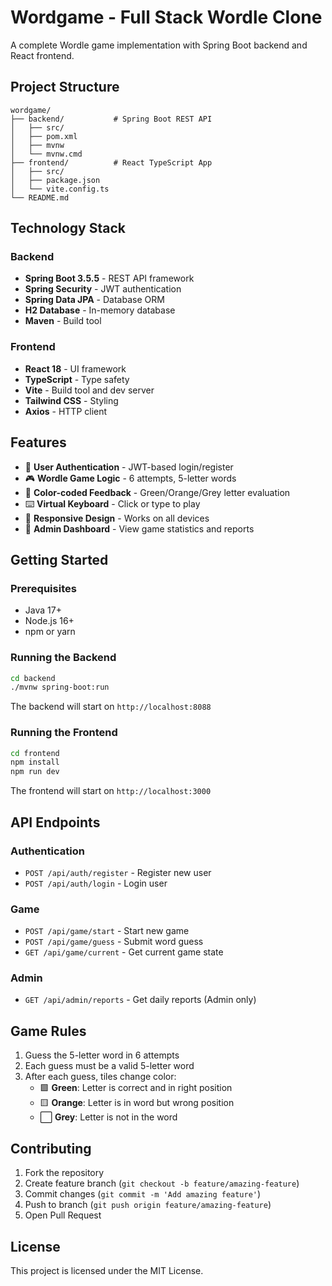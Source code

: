 # Wordgame - Full Stack Wordle Clone

A complete Wordle game implementation with Spring Boot backend and React frontend.

## Project Structure

```
wordgame/
├── backend/           # Spring Boot REST API
│   ├── src/
│   ├── pom.xml
│   ├── mvnw
│   └── mvnw.cmd
├── frontend/          # React TypeScript App
│   ├── src/
│   ├── package.json
│   └── vite.config.ts
└── README.md
```

## Technology Stack

### Backend
- **Spring Boot 3.5.5** - REST API framework
- **Spring Security** - JWT authentication
- **Spring Data JPA** - Database ORM
- **H2 Database** - In-memory database
- **Maven** - Build tool

### Frontend
- **React 18** - UI framework
- **TypeScript** - Type safety
- **Vite** - Build tool and dev server
- **Tailwind CSS** - Styling
- **Axios** - HTTP client

## Features

- 🔐 **User Authentication** - JWT-based login/register
- 🎮 **Wordle Game Logic** - 6 attempts, 5-letter words
- 🎨 **Color-coded Feedback** - Green/Orange/Grey letter evaluation
- ⌨️ **Virtual Keyboard** - Click or type to play
- 📱 **Responsive Design** - Works on all devices
- 👑 **Admin Dashboard** - View game statistics and reports

## Getting Started

### Prerequisites
- Java 17+
- Node.js 16+
- npm or yarn

### Running the Backend

```bash
cd backend
./mvnw spring-boot:run
```

The backend will start on `http://localhost:8088`

### Running the Frontend

```bash
cd frontend
npm install
npm run dev
```

The frontend will start on `http://localhost:3000`

## API Endpoints

### Authentication
- `POST /api/auth/register` - Register new user
- `POST /api/auth/login` - Login user

### Game
- `POST /api/game/start` - Start new game
- `POST /api/game/guess` - Submit word guess
- `GET /api/game/current` - Get current game state

### Admin
- `GET /api/admin/reports` - Get daily reports (Admin only)

## Game Rules

1. Guess the 5-letter word in 6 attempts
2. Each guess must be a valid 5-letter word
3. After each guess, tiles change color:
   - 🟩 **Green**: Letter is correct and in right position
   - 🟨 **Orange**: Letter is in word but wrong position
   - ⬜ **Grey**: Letter is not in the word

## Contributing

1. Fork the repository
2. Create feature branch (`git checkout -b feature/amazing-feature`)
3. Commit changes (`git commit -m 'Add amazing feature'`)
4. Push to branch (`git push origin feature/amazing-feature`)
5. Open Pull Request

## License

This project is licensed under the MIT License.